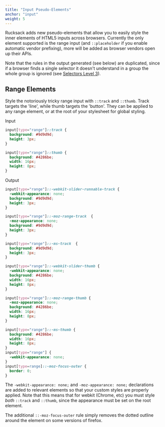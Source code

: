 ```yaml
---
title: "Input Pseudo-Elements"
anchor: "input"
weight: 5
---
```

Rucksack adds new pseudo-elements that allow you to easily style the inner elements of HTML5 inputs across browsers. Currently the only element supported is the range input (and `::placeholder` if you enable automatic vendor prefixing), more will be added as browser vendors open up their APIs.

Note that the rules in the output generated (see below) are duplicated, since if a browser finds a single selector it doesn't understand in a group the whole group is ignored (see [Selectors Level 3](http://www.w3.org/TR/selectors/#Conformance)).

## Range Elements
Style the notoriously tricky range input with `::track` and `::thumb`. Track targets the 'line', while thumb targets the 'button'. They can be applied to any range element, or at the root of your stylesheet for global styling.

Input
```css
input[type="range"]::track {
  background: #9d9d9d;
  height: 3px;
}

input[type="range"]::thumb {
  background: #4286be;
  width: 16px;
  height: 8px;
}
```
Output
```css
input[type="range"]::-webkit-slider-runnable-track {
  -webkit-appearance: none;
  background: #9d9d9d;
  height: 3px;
}

input[type="range"]::-moz-range-track  {
  -moz-appearance: none;
  background: #9d9d9d;
  height: 3px;
}

input[type="range"]::-ms-track  {
  background: #9d9d9d;
  height: 3px;
}

input[type="range"]::-webkit-slider-thumb {
  -webkit-appearance: none;
  background: #4286be;
  width: 16px;
  height: 8px;
}

input[type="range"]::-moz-range-thumb {
  -moz-appearance: none;
  background: #4286be;
  width: 16px;
  height: 8px;
}

input[type="range"]::-ms-thumb {
  background: #4286be;
  width: 16px;
  height: 8px;
}
input[type="range"] {
  -webkit-appearance: none;
}
input[type=range]::-moz-focus-outer {
  border: 0;
}
```

The `-webkit-appearance: none;` and `-moz-appearance: none;` declarations are added to relevant elements so that your custom styles are properly applied. Note that this means that for webkit (Chrome, etc) you must style _both_ `::track` and `::thumb`, since the appearance must be set on the root element.

The additional `::-moz-focus-outer` rule simply removes the dotted outline around the element on some versions of firefox.

